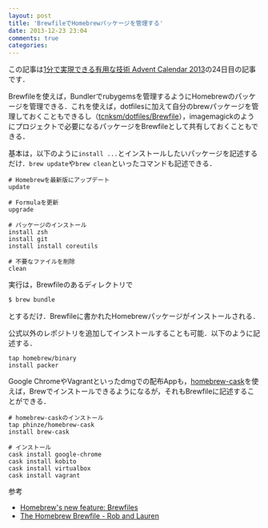 ```yaml
---
layout: post
title: 'BrewfileでHomebrewパッケージを管理する'
date: 2013-12-23 23:04
comments: true
categories: 
---
```


この記事は[1分で実現できる有用な技術 Advent Calendar 2013](http://qiita.com/advent-calendar/2013/one-minute)の24日目の記事です．


Brewfileを使えば，Bundlerでrubygemsを管理するようにHomebrewのパッケージを管理できる．これを使えば，dotfilesに加えて自分のbrewパッケージを管理しておくこともできるし（[tcnksm/dotfiles/Brewfile](https://github.com/tcnksm/dotfiles/blob/master/Brewfile)），imagemagickのようにプロジェクトで必要になるパッケージをBrewfileとして共有しておくこともできる．

基本は，以下のように`install ...`とインストールしたいパッケージを記述するだけ．`brew update`や`brew clean`といったコマンドも記述できる．

```
# Homebrewを最新版にアップデート
update

# Formulaを更新
upgrade

# パッケージのインストール
install zsh
install git
install install coreutils

# 不要なファイルを削除
clean
```

実行は，Brewfileのあるディレクトリで

```bash
$ brew bundle
```

とするだけ．Brewfileに書かれたHomebrewパッケージがインストールされる．

公式以外のレポジトリを追加してインストールすることも可能．以下のように記述する．

```
tap homebrew/binary
install packer
```

Google ChromeやVagrantといったdmgでの配布Appも，[homebrew-cask](https://github.com/phinze/homebrew-cask)を使えば，Brewでインストールできるようになるが，それもBrewfileに記述することができる．

```
# homebrew-caskのインストール
tap phinze/homebrew-cask
install brew-cask

# インストール
cask install google-chrome
cask install kobito
cask install virtualbox
cask install vagrant
```

参考

- [Homebrew's new feature: Brewfiles](https://coderwall.com/p/afmnbq)
- [The Homebrew Brewfile - Rob and Lauren](http://robandlauren.com/2013/11/27/homebrew-brewfile/)














